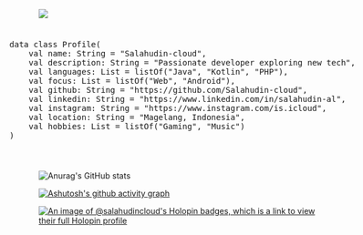 ![](https://komarev.com/ghpvc/?username=Salahudin-cloud&color=green)

<div style="display: flex; flex-wrap: wrap; justify-content: center; align-items: center; gap: 20px;">
  <div style="padding: 10px; border-radius: 8px; font-family: monospace;">
    <pre>
data class Profile(
    val name: String = "Salahudin-cloud",
    val description: String = "Passionate developer exploring new tech",
    val languages: List<String> = listOf("Java", "Kotlin", "PHP"),
    val focus: List<String> = listOf("Web", "Android"),
    val github: String = "https://github.com/Salahudin-cloud",
    val linkedin: String = "https://www.linkedin.com/in/salahudin-al",
    val instagram: String = "https://www.instagram.com/is.icloud",
    val location: String = "Magelang, Indonesia",
    val hobbies: List<String> = listOf("Gaming", "Music")
)
    </pre>
  </div>
</div>
<!-- Copy-paste in your Readme.md file -->

![Anurag's GitHub stats](https://github-readme-stats.vercel.app/api?username=Salahudin-cloud&show_icons=true&bg_color=00000000&locale=ja)

[![Ashutosh's github activity graph](https://github-readme-activity-graph.vercel.app/graph?username=Salahudin-cloud&bg_color=0d1117&color=58a6ff&line=1f6feb&point=58a6ff&area=true&hide_border=true)](https://github.com/ashutosh00710/github-readme-activity-graph)
<!-- Made with [OSS Insight](https://ossinsight.io/) -->
[![An image of @salahudincloud's Holopin badges, which is a link to view their full Holopin profile](https://holopin.me/salahudincloud)](https://holopin.io/@salahudincloud)

